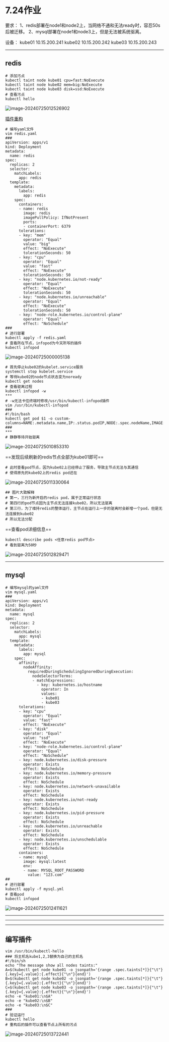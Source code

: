 # 7.24作业

要求：
1、redis部署在node1和node2上，当网络不通和无法ready时，容忍50s后被迁移。
2、mysql部署在node1和node3上，但是无法被系统驱离。

设备：
kube01	10.15.200.241
kube02	10.15.200.242
kube03	10.15.200.243

------

## redis

```shell
# 添加污点
kubectl taint node kube01 cpu=fast:NoExecute
kubectl taint node kube02 mem=big:NoExecute
kubectl taint node kube03 disk=ssd:NoExecute
# 查看污点
kubectl hello
```

 ![image-20240725012526902](https://gitee.com/zhaojiedong/img/raw/master/image-20240725012526902.png)

<a href="#hello">插件重构</a>

```shell
# 编写yaml文件
vim redis.yaml
###
apiVersion: apps/v1
kind: Deployment
metadata:
  name: redis
spec:
  replicas: 2
  selector:
    matchLabels:
      app: redis
  template:
    metadata:
      labels:
        app: redis
    spec:
      containers:
      - name: redis
        image: redis
        imagePullPolicy: IfNotPresent
        ports:
        - containerPort: 6379
      tolerations:
      - key: "mem"
        operator: "Equal"
        value: "big"
        effect: "NoExecute"
        tolerationSeconds: 50
      - key: "cpu"
        operator: "Equal"
        value: "fast"
        effect: "NoExecute"
        tolerationSeconds: 50
      - key: "node.kubernetes.io/not-ready"
        operator: "Equal"
        effect: "NoExecute"
        tolerationSeconds: 50
      - key: "node.kubernetes.io/unreachable"
        operator: "Equal"
        effect: "NoExecute"
        tolerationSeconds: 50
      - key: "node-role.kubernetes.io/control-plane"
        operator: "Equal"
        effect: "NoSchedule"
###
# 进行部署
kubectl apply -f redis.yaml
# 查看所在节点，infopod为今天所写的插件
kubectl infopod
```

 ![image-20240725000005138](https://gitee.com/zhaojiedong/img/raw/master/image-20240725000005138.png)

```shell
# 首先停止kube02的kubelet.service服务
systemctl stop kubelet.service
# 等待kube02的node节点状态变为noready
kubectl get nodes
# 查看驱离过程
kubectl infopod -w
***
# -w无法卡住终端时修改/usr/bin/kubectl-infopod插件
vim /usr/bin/kubectl-infopod
###
#!/bin/bash
kubectl get pod $1 -o custom-columns=NAME:.metadata.name,IP:.status.podIP,NODE:.spec.nodeName,IMAGE:.spec.containers[0].image
###
***
# 静静等待开始驱离
```

 ![image-20240725010853310](https://gitee.com/zhaojiedong/img/raw/master/image-20240725010853310.png)

==发现后续刷新的redis节点全部为kube01即可==

```shell
# 此时查看pod节点，因为kube02上已经停止了服务，导致主节点无法与其通信
# 使得原先的kube02上的redis pod还在
```

 ![image-20240725011330064](https://gitee.com/zhaojiedong/img/raw/master/image-20240725011330064.png)

```shell
## 图片大致解释
# 第一，三行为新开启的redis pod，属于正常运行状态
# 第四行的pod节点因为主节点无法连接kube02，所以无法驱离
# 第三行，为了维持redis的整体运行，主节点在运行上一步的驱离时会新增一个pod，但是无法连接到kube02
# 所以无法分配
```

==查看pod详细信息==

```shell
kubectl describe pods <任意redis pod节点>
# 看到驱离为50秒
```

![image-20240725012829471](https://gitee.com/zhaojiedong/img/raw/master/image-20240725012829471.png)

------

## mysql

```shell
# 编写mysql的yaml文件
vim mysql.yaml
###
apiVersion: apps/v1
kind: Deployment
metadata:
  name: mysql
spec:
  replicas: 2
  selector:
    matchLabels:
      app: mysql
  template:
    metadata:
      labels:
        app: mysql
    spec:
      affinity:
        nodeAffinity:
          requiredDuringSchedulingIgnoredDuringExecution:
            nodeSelectorTerms:
            - matchExpressions:
              - key: kubernetes.io/hostname
                operator: In
                values:
                - kube01
                - kube03
      tolerations:
      - key: "cpu"
        operator: "Equal"
        value: "fast"
        effect: "NoExecute"
      - key: "disk"
        operator: "Equal"
        value: "ssd"
        effect: "NoExecute"
      - key: "node-role.kubernetes.io/control-plane"
        operator: "Equal"
        effect: "NoSchedule"
      - key: node.kubernetes.io/disk-pressure
        operator: Exists
        effect: NoSchedule
      - key: node.kubernetes.io/memory-pressure
        operator: Exists
        effect: NoSchedule
      - key: node.kubernetes.io/network-unavailable
        operator: Exists
        effect: NoSchedule
      - key: node.kubernetes.io/not-ready
        operator: Exists
        effect: NoSchedule
      - key: node.kubernetes.io/pid-pressure
        operator: Exists
        effect: NoSchedule
      - key: node.kubernetes.io/unreachable
        operator: Exists
        effect: NoSchedule
      - key: node.kubernetes.io/unschedulable
        operator: Exists
        effect: NoSchedule
      containers:
      - name: mysql
        image: mysql:latest
        env:
        - name: MYSQL_ROOT_PASSWORD
          value: "123.com"
##
# 进行部署
kubectl apply -f mysql.yml
# 查看pod
kubectl infopod
```

 ![image-20240725012411621](https://gitee.com/zhaojiedong/img/raw/master/image-20240725012411621.png)

------

------

------

<h2><span name = "hello">编写插件</span></h2>

```shell
vim /usr/bin/kubectl-hello
### 将主机名kube1,2,3替换为自己的主机名
#!/bin/sh
echo "The message show all nodes taints:"
A=$(kubectl get node kube01 -o jsonpath='{range .spec.taints[*]}{"\t"}{.key}={.value}:{.effect}{"\n"}{end}')
B=$(kubectl get node kube02 -o jsonpath='{range .spec.taints[*]}{"\t"}{.key}={.value}:{.effect}{"\n"}{end}')
C=$(kubectl get node kube03 -o jsonpath='{range .spec.taints[*]}{"\t"}{.key}={.value}:{.effect}{"\n"}{end}')
echo -e "kube01:\n$A"
echo -e "kube02:\n$B"
echo -e "kube03:\n$C"
###
# 验证运行
kubectl hello
# 重构后的插件可以查看节点上所有的污点
```
 ![image-20240725013722441](https://gitee.com/zhaojiedong/img/raw/master/image-20240725013722441.png)